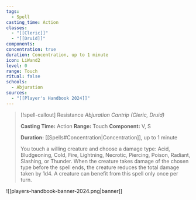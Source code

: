 ```yaml
---
tags:
  - Spell
casting_time: Action
classes:
  - "[[Cleric]]"
  - "[[Druid]]"
components:
concentration: true
duration: Concentration, up to 1 minute
icon: LiWand2
level: 0
range: Touch
ritual: false
schools:
  - Abjuration
sources: 
  - "[[Player's Handbook 2024]]"
---
```

>[!spell-callout] Resistance
>_Abjuration Cantrip (Cleric, Druid)_
>
>**Casting Time:** Action
>**Range:** Touch
>**Component:** V, S
>
>**Duration:** [[Spells#Concentration\|Concentration]], up to 1 minute
>
>You touch a willing creature and choose a damage type: Acid, Bludgeoning, Cold, Fire, Lightning, Necrotic, Piercing, Poison, Radiant, Slashing, or Thunder. When the creature takes damage of the chosen type before the spell ends, the creature reduces the total damage taken by 1d4. A creature can benefit from this spell only once per turn.


![[players-handbook-banner-2024.png|banner]]